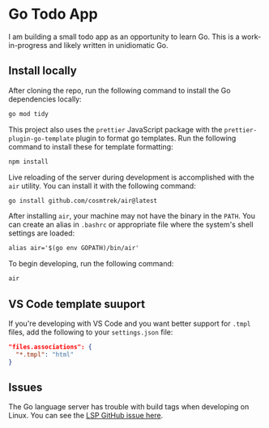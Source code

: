 # Go Todo App

I am building a small todo app as an opportunity to learn Go. This is a work-in-progress and likely written in unidiomatic Go.

## Install locally

After cloning the repo, run the following command to install the Go dependencies locally:

```sh
go mod tidy
```

This project also uses the `prettier` JavaScript package with the `prettier-plugin-go-template` plugin to format go templates. Run the following command to install these for template formatting:

```sh
npm install
```

Live reloading of the server during development is accomplished with the `air` utility. You can install it with the following command:

```sh
go install github.com/cosmtrek/air@latest
```

After installing `air`, your machine may not have the binary in the `PATH`. You can create an alias in `.bashrc` or appropriate file where the system's shell settings are loaded:

```txt
alias air='$(go env GOPATH)/bin/air'
```

To begin developing, run the following command:

```sh
air
```

## VS Code template suuport

If you're developing with VS Code and you want better support for `.tmpl` files, add the following to your `settings.json` file:

```json
"files.associations": {
  "*.tmpl": "html"
}
```

## Issues

The Go language server has trouble with build tags when developing on Linux. You can see the [LSP GitHub issue here](https://github.com/golang/go/issues/29202).
